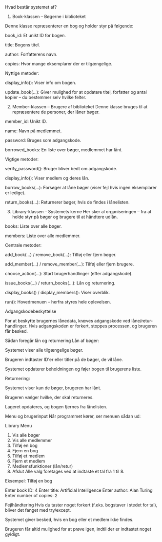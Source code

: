 Hvad består systemet af?

1. Book-klassen – Bøgerne i biblioteket

   
Denne klasse repræsenterer en bog og holder styr på følgende:

book_id: Et unikt ID for bogen.

title: Bogens titel.

author: Forfatterens navn.

copies: Hvor mange eksemplarer der er tilgængelige.

Nyttige metoder:

display_info(): Viser info om bogen.

update_book(...): Giver mulighed for at opdatere titel, forfatter og antal kopier – du bestemmer selv hvilke felter.


2. Member-klassen – Brugere af biblioteket
Denne klasse bruges til at repræsentere de personer, der låner bøger.



member_id: Unikt ID.

name: Navn på medlemmet.

password: Bruges som adgangskode.

borrowed_books: En liste over bøger, medlemmet har lånt.


Vigtige metoder:

verify_password(): Bruger bliver bedt om adgangskode.

display_info(): Viser medlem og deres lån.

borrow_books(...): Forsøger at låne bøger (viser fejl hvis ingen eksemplarer er ledige).

return_books(...): Returnerer bøger, hvis de findes i lånelisten.



3. Library-klassen – Systemets kerne
Her sker al organiseringen – fra at holde styr på bøger og brugere til at håndtere udlån.

books: Liste over alle bøger.

members: Liste over alle medlemmer.

Centrale metoder:

add_book(...) / remove_book(...): Tilføj eller fjern bøger.

add_member(...) / remove_member(...): Tilføj eller fjern brugere.

choose_action(...): Start brugerhandlinger (efter adgangskode).

issue_books(...) / return_books(...): Lån og returnering.

display_books() / display_members(): Viser overblik.

run(): Hovedmenuen – herfra styres hele oplevelsen.


Adgangskodebeskyttelse

For at beskytte brugernes lånedata, kræves adgangskode ved låne/retur-handlinger. Hvis adgangskoden er forkert, stoppes processen, og brugeren får besked.


Sådan foregår lån og returnering
Lån af bøger:

Systemet viser alle tilgængelige bøger.

Brugeren indtaster ID'er eller titler på de bøger, de vil låne.

Systemet opdaterer beholdningen og føjer bogen til brugerens liste.


Returnering:

Systemet viser kun de bøger, brugeren har lånt.

Brugeren vælger hvilke, der skal returneres.

Lageret opdateres, og bogen fjernes fra lånelisten.

Menu og brugerinput
Når programmet kører, ser menuen sådan ud:

 Library Menu 
1. Vis alle bøger
2. Vis alle medlemmer
3. Tilføj en bog
4. Fjern en bog
5. Tilføj et medlem
6. Fjern et medlem
7. Medlemsfunktioner (lån/retur)
8. Afslut
Alle valg foretages ved at indtaste et tal fra 1 til 8.

Eksempel: Tilføj en bog

Enter book ID: 4
Enter title: Artificial Intelligence
Enter author: Alan Turing
Enter number of copies: 2


Fejlhåndtering
Hvis du taster noget forkert (f.eks. bogstaver i stedet for tal), bliver det fanget med try/except.

Systemet giver besked, hvis en bog eller et medlem ikke findes.

Brugeren får altid mulighed for at prøve igen, indtil der er indtastet noget gyldigt.
